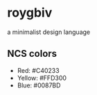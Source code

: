 # roygbiv
a minimalist design language

## NCS colors

* Red: #C40233
* Yellow: #FFD300
* Blue: #0087BD
